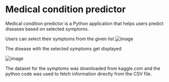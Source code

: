 # Medical condition predictor 

Medical condition predictor is a Python application that helps users predict diseases based on selected symptoms.

Users can select their symptoms from the given list
![image](https://github.com/Praneet005/Medical_condition_predictor/assets/121420706/c06d408e-b98a-4b14-ae0a-b210d38b2a1a)

The disease with the selected symptoms get displayed

![image](https://github.com/Praneet005/Medical_condition_predictor/assets/121420706/1000af9b-97fc-4815-9150-5732b8ce1a44)


The dataset for the symptoms was downloaded from kaggle.com and the python code was used to fetch information directly from the CSV file.
